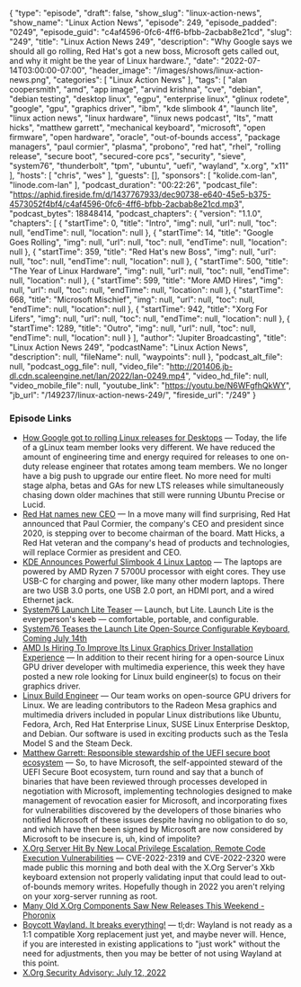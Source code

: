 {
  "type": "episode",
  "draft": false,
  "show_slug": "linux-action-news",
  "show_name": "Linux Action News",
  "episode": 249,
  "episode_padded": "0249",
  "episode_guid": "c4af4596-0fc6-4ff6-bfbb-2acbab8e21cd",
  "slug": "249",
  "title": "Linux Action News 249",
  "description": "Why Google says we should all go rolling, Red Hat's got a new boss, Microsoft gets called out, and why it might be the year of Linux hardware.",
  "date": "2022-07-14T03:00:00-07:00",
  "header_image": "/images/shows/linux-action-news.png",
  "categories": [
    "Linux Action News"
  ],
  "tags": [
    "alan coopersmith",
    "amd",
    "app image",
    "arvind krishna",
    "cve",
    "debian",
    "debian testing",
    "desktop linux",
    "egpu",
    "enterprise linux",
    "glinux rodete",
    "google",
    "gpu",
    "graphics driver",
    "ibm",
    "kde slimbook 4",
    "launch lite",
    "linux action news",
    "linux hardware",
    "linux news podcast",
    "lts",
    "matt hicks",
    "matthew garrett",
    "mechanical keyboard",
    "microsoft",
    "open firmware",
    "open hardware",
    "oracle",
    "out-of-bounds access",
    "package managers",
    "paul cormier",
    "plasma",
    "probono",
    "red hat",
    "rhel",
    "rolling release",
    "secure boot",
    "secured-core pcs",
    "security",
    "sieve",
    "system76",
    "thunderbolt",
    "tpm",
    "ubuntu",
    "uefi",
    "wayland",
    "x.org",
    "x11"
  ],
  "hosts": [
    "chris",
    "wes"
  ],
  "guests": [],
  "sponsors": [
    "kolide.com-lan",
    "linode.com-lan"
  ],
  "podcast_duration": "00:22:26",
  "podcast_file": "https://aphid.fireside.fm/d/1437767933/dec90738-e640-45e5-b375-4573052f4bf4/c4af4596-0fc6-4ff6-bfbb-2acbab8e21cd.mp3",
  "podcast_bytes": 18848414,
  "podcast_chapters": {
    "version": "1.1.0",
    "chapters": [
      {
        "startTime": 0,
        "title": "Intro",
        "img": null,
        "url": null,
        "toc": null,
        "endTime": null,
        "location": null
      },
      {
        "startTime": 14,
        "title": "Google Goes Rolling",
        "img": null,
        "url": null,
        "toc": null,
        "endTime": null,
        "location": null
      },
      {
        "startTime": 359,
        "title": "Red Hat's new Boss",
        "img": null,
        "url": null,
        "toc": null,
        "endTime": null,
        "location": null
      },
      {
        "startTime": 500,
        "title": "The Year of Linux Hardware",
        "img": null,
        "url": null,
        "toc": null,
        "endTime": null,
        "location": null
      },
      {
        "startTime": 599,
        "title": "More AMD Hires",
        "img": null,
        "url": null,
        "toc": null,
        "endTime": null,
        "location": null
      },
      {
        "startTime": 668,
        "title": "Microsoft Mischief",
        "img": null,
        "url": null,
        "toc": null,
        "endTime": null,
        "location": null
      },
      {
        "startTime": 942,
        "title": "Xorg For Lifers",
        "img": null,
        "url": null,
        "toc": null,
        "endTime": null,
        "location": null
      },
      {
        "startTime": 1289,
        "title": "Outro",
        "img": null,
        "url": null,
        "toc": null,
        "endTime": null,
        "location": null
      }
    ],
    "author": "Jupiter Broadcasting",
    "title": "Linux Action News 249",
    "podcastName": "Linux Action News",
    "description": null,
    "fileName": null,
    "waypoints": null
  },
  "podcast_alt_file": null,
  "podcast_ogg_file": null,
  "video_file": "http://201406.jb-dl.cdn.scaleengine.net/lan/2022/lan-0249.mp4",
  "video_hd_file": null,
  "video_mobile_file": null,
  "youtube_link": "https://youtu.be/N6WFgfhQkWY",
  "jb_url": "/149237/linux-action-news-249/",
  "fireside_url": "/249"
}


### Episode Links

  * [How Google got to rolling Linux releases for Desktops](https://cloud.google.com/blog/topics/developers-practitioners/how-google-got-to-rolling-linux-releases-for-desktops "How Google got to rolling Linux releases for Desktops") — Today, the life of a gLinux team member looks very different. We have reduced the amount of engineering time and energy required for releases to one on-duty release engineer that rotates among team members. We no longer have a big push to upgrade our entire fleet. No more need for multi stage alpha, betas and GAs for new LTS releases while simultaneously chasing down older machines that still were running Ubuntu Precise or Lucid.
  * [Red Hat names new CEO](https://www.zdnet.com/article/red-hat-names-new-ceo/ "Red Hat names new CEO") — In a move many will find surprising, Red Hat announced that Paul Cormier, the company's CEO and president since 2020, is stepping over to become chairman of the board. Matt Hicks, a Red Hat veteran and the company's head of products and technologies, will replace Cormier as president and CEO.
  * [KDE Announces Powerful Slimbook 4 Linux Laptop](https://www.makeuseof.com/kde-slimbook4-laptop-released/ "KDE Announces Powerful Slimbook 4 Linux Laptop") — The laptops are powered by AMD Ryzen 7 5700U processor with eight cores. They use USB-C for charging and power, like many other modern laptops. There are two USB 3.0 ports, one USB 2.0 port, an HDMI port, and a wired Ethernet jack. 
  * [System76 Launch Lite Teaser](https://system76.com/accessories/launch-lite-teaser "System76 Launch Lite Teaser") — Launch, but Lite. Launch Lite is the everyperson's keeb — comfortable, portable, and configurable.﻿﻿
  * [System76 Teases the Launch Lite Open-Source Configurable Keyboard, Coming July 14th](https://9to5linux.com/system76-teases-the-launch-lite-open-source-configurable-keyboard-coming-july-14th "System76 Teases the Launch Lite Open-Source Configurable Keyboard, Coming July 14th")
  * [AMD Is Hiring To Improve Its Linux Graphics Driver Installation Experience](https://www.phoronix.com/scan.php?page=news_item&px=AMD-Linux-Build-Engineer-Needed "AMD Is Hiring To Improve Its Linux Graphics Driver Installation Experience") — In addition to their recent hiring for a open-source Linux GPU driver developer with multimedia experience, this week they have posted a new role looking for Linux build engineer(s) to focus on their graphics driver.
  * [Linux Build Engineer](https://jobs.amd.com/job/Markham-Linux-Build-Engineer-Onta/907325500/ "Linux Build Engineer") — Our team works on open-source GPU drivers for Linux. We are leading contributors to the Radeon Mesa graphics and multimedia drivers included in popular Linux distributions like Ubuntu, Fedora, Arch, Red Hat Enterprise Linux, SUSE Linux Enterprise Desktop, and Debian. Our software is used in exciting products such as the Tesla Model S and the Steam Deck.
  * [Matthew Garrett: Responsible stewardship of the UEFI secure boot ecosystem](https://mjg59.dreamwidth.org/60248.html "Matthew Garrett: Responsible stewardship of the UEFI secure boot ecosystem") — So, to have Microsoft, the self-appointed steward of the UEFI Secure Boot ecosystem, turn round and say that a bunch of binaries that have been reviewed through processes developed in negotiation with Microsoft, implementing technologies designed to make management of revocation easier for Microsoft, and incorporating fixes for vulnerabilities discovered by the developers of those binaries who notified Microsoft of these issues despite having no obligation to do so, and which have then been signed by Microsoft are now considered by Microsoft to be insecure is, uh, kind of impolite?
  * [X.Org Server Hit By New Local Privilege Escalation, Remote Code Execution Vulnerabilities](https://www.phoronix.com/scan.php?page=news_item&px=X.Org-July-12-Security "X.Org Server Hit By New Local Privilege Escalation, Remote Code Execution Vulnerabilities") — CVE-2022-2319 and CVE-2022-2320 were made public this morning and both deal with the X.Org Server's Xkb keyboard extension not properly validating input that could lead to out-of-bounds memory writes. Hopefully though in 2022 you aren't relying on your xorg-server running as root.
  * [Many Old X.Org Components Saw New Releases This Weekend - Phoronix](https://www.phoronix.com/scan.php?page=news_item&px=Xorg-July-2022-Update "Many Old X.Org Components Saw New Releases This Weekend - Phoronix")
  * [Boycott Wayland. It breaks everything!](https://gist.github.com/probonopd/9feb7c20257af5dd915e3a9f2d1f2277 "Boycott Wayland. It breaks everything!") — tl;dr: Wayland is not ready as a 1:1 compatible Xorg replacement just yet, and maybe never will. Hence, if you are interested in existing applications to "just work" without the need for adjustments, then you may be better of not using Wayland at this point.
  * [X.Org Security Advisory: July 12, 2022](https://lists.x.org/archives/xorg/2022-July/061035.html "X.Org Security Advisory: July 12, 2022")


